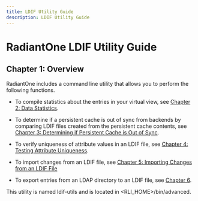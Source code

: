 ```yaml
---
title: LDIF Utility Guide
description: LDIF Utility Guide
---
```


# RadiantOne LDIF Utility Guide

## Chapter 1: Overview

RadiantOne includes a command line utility that allows you to perform the following functions.

-	To compile statistics about the entries in your virtual view, see [Chapter 2: Data Statistics](02-data-statistics). 

-	To determine if a persistent cache is out of sync from backends by comparing LDIF files created from the persistent cache contents, see [Chapter 3: Determining if Persistent Cache is Out of Sync](03-determining-if-persistent-cache-is-out-of-sync). 

-	To verify uniqueness of attribute values in an LDIF file, see [Chapter 4: Testing Attribute Uniqueness](04-testing-attribute-uniqueness). 

-	To import changes from an LDIF file, see [Chapter 5: Importing Changes from an LDIF File](05-importing-changes-from-an-ldif-file)

-	To export entries from an LDAP directory to an LDIF file, see [Chapter 6](06-exporting-entries-from-an-ldap-directory).

This utility is named ldif-utils and is located in <RLI_HOME>/bin/advanced. 

